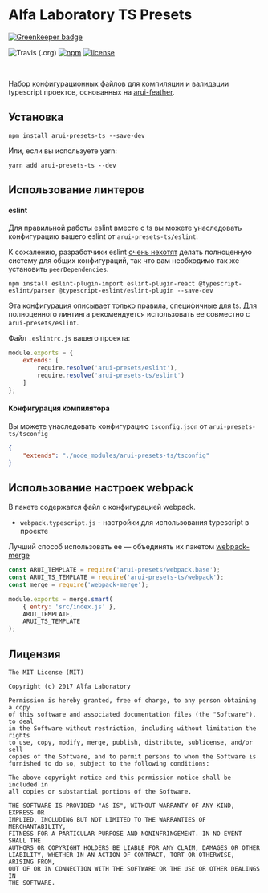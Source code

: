 Alfa Laboratory TS Presets
==========================

[![Greenkeeper badge](https://badges.greenkeeper.io/alfa-laboratory/arui-presets-ts.svg)](https://greenkeeper.io/)

![Travis (.org)](https://travis-ci.org/alfa-laboratory/arui-presets-ts.svg?branch=master)
[![npm][npm-img]][npm]
[![license][license-img]][license]

[license]:         https://opensource.org/licenses/MIT
[license-img]:     https://img.shields.io/badge/License-MIT-brightgreen.svg
[npm-img]:         https://img.shields.io/npm/v/arui-presets-ts.svg
[npm]:             https://www.npmjs.org/package/arui-presets-ts

<br />

Набор конфигурационных файлов для компиляции и валидации typescript проектов, основанных на [arui-feather](https://github.com/alfa-laboratory/arui-feather).

Установка
---------
```
npm install arui-presets-ts --save-dev
```

Или, если вы используете yarn:
```
yarn add arui-presets-ts --dev
```

Использование линтеров
----------------------


#### eslint
Для правильной работы eslint вместе с ts вы можете унаследовать конфигурацию вашего eslint от `arui-presets-ts/eslint`.

К сожалению, разработчики eslint [очень нехотят](https://github.com/eslint/eslint/issues/3458) делать полноценную систему для общих конфигураций, так что вам
необходимо так же установить `peerDependencies`.

```
npm install eslint-plugin-import eslint-plugin-react @typescript-eslint/parser @typescript-eslint/eslint-plugin --save-dev
```

Эта конфигурация описывает только правила, специфичные для ts. Для полноценного линтинга рекомендуется использовать ее
совместно с `arui-presets/eslint`.


Файл `.eslintrc.js` вашего проекта:
```js
module.exports = {
    extends: [
        require.resolve('arui-presets/eslint'),
        require.resolve('arui-presets-ts/eslint')
    ]
};
```

#### Конфигурация компилятора
Вы можете унаследовать конфигурацию `tsconfig.json` от `arui-presets-ts/tsconfig`
```json
{
    "extends": "./node_modules/arui-presets-ts/tsconfig"
}
```


Использование настроек webpack
------------------------------

В пакете содержатся файл с конфигурацией webpack.

- `webpack.typescript.js` - настройки для использования typescript в проекте

Лучший способ использовать ее — объединять их пакетом [webpack-merge](https://github.com/survivejs/webpack-merge)

```js
const ARUI_TEMPLATE = require('arui-presets/webpack.base');
const ARUI_TS_TEMPLATE = require('arui-presets-ts/webpack');
const merge = require('webpack-merge');

module.exports = merge.smart(
    { entry: 'src/index.js' },
    ARUI_TEMPLATE,
    ARUI_TS_TEMPLATE
);
```


Лицензия
--------

```
The MIT License (MIT)

Copyright (c) 2017 Alfa Laboratory

Permission is hereby granted, free of charge, to any person obtaining a copy
of this software and associated documentation files (the "Software"), to deal
in the Software without restriction, including without limitation the rights
to use, copy, modify, merge, publish, distribute, sublicense, and/or sell
copies of the Software, and to permit persons to whom the Software is
furnished to do so, subject to the following conditions:

The above copyright notice and this permission notice shall be included in
all copies or substantial portions of the Software.

THE SOFTWARE IS PROVIDED "AS IS", WITHOUT WARRANTY OF ANY KIND, EXPRESS OR
IMPLIED, INCLUDING BUT NOT LIMITED TO THE WARRANTIES OF MERCHANTABILITY,
FITNESS FOR A PARTICULAR PURPOSE AND NONINFRINGEMENT. IN NO EVENT SHALL THE
AUTHORS OR COPYRIGHT HOLDERS BE LIABLE FOR ANY CLAIM, DAMAGES OR OTHER
LIABILITY, WHETHER IN AN ACTION OF CONTRACT, TORT OR OTHERWISE, ARISING FROM,
OUT OF OR IN CONNECTION WITH THE SOFTWARE OR THE USE OR OTHER DEALINGS IN
THE SOFTWARE.
```
